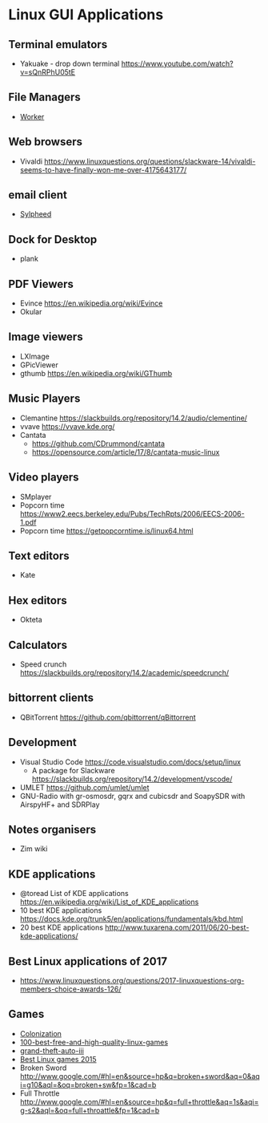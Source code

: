# Linux GUI Applications

## Terminal emulators
* Yakuake - drop down terminal  <https://www.youtube.com/watch?v=sQnRPhU05tE>

## File Managers
* [Worker](http://www.boomerangsworld.de/cms/worker/index.html)

## Web browsers
* Vivaldi           <https://www.linuxquestions.org/questions/slackware-14/vivaldi-seems-to-have-finally-won-me-over-4175643177/>

## email client
* [Sylpheed](https://sylpheed.sraoss.jp/en/)

## Dock for Desktop
* plank

## PDF Viewers
* Evince <https://en.wikipedia.org/wiki/Evince>
* Okular

## Image viewers
* LXImage
* GPicViewer
* gthumb <https://en.wikipedia.org/wiki/GThumb>


## Music Players
* Clemantine    <https://slackbuilds.org/repository/14.2/audio/clementine/>
* vvave         <https://vvave.kde.org/>
* Cantata 
    * <https://github.com/CDrummond/cantata>
    * <https://opensource.com/article/17/8/cantata-music-linux>

## Video players
* SMplayer
* Popcorn time  <https://www2.eecs.berkeley.edu/Pubs/TechRpts/2006/EECS-2006-1.pdf>
* Popcorn time  <https://getpopcorntime.is/linux64.html>

## Text editors
* Kate

## Hex editors
* Okteta

## Calculators
* Speed crunch <https://slackbuilds.org/repository/14.2/academic/speedcrunch/>

## bittorrent clients
* QBitTorrent   <https://github.com/qbittorrent/qBittorrent>

## Development
* Visual Studio Code    <https://code.visualstudio.com/docs/setup/linux>
  * A package for Slackware <https://slackbuilds.org/repository/14.2/development/vscode/>
* UMLET <https://github.com/umlet/umlet>
* GNU-Radio with gr-osmosdr, gqrx and cubicsdr and SoapySDR with AirspyHF+ and SDRPlay

## Notes organisers
* Zim wiki

## KDE applications
* @toread List of KDE applications  <https://en.wikipedia.org/wiki/List_of_KDE_applications>
* 10 best KDE applications          <https://docs.kde.org/trunk5/en/applications/fundamentals/kbd.html>
* 20 best KDE applications          <http://www.tuxarena.com/2011/06/20-best-kde-applications/>

## Best Linux applications of 2017
  * https://www.linuxquestions.org/questions/2017-linuxquestions-org-members-choice-awards-126/

## Games
* [Colonization ]( http://store.steampowered.com/app/327400/Sid_Meiers_Colonization_Classic/)
* [100-best-free-and-high-quality-linux-games ]( http://www.cahilig.net/2011/07/29/100-best-free-and-high-quality-linux-games)
* [grand-theft-auto-iii ]( https://lgdb.org/game/grand-theft-auto-iii)
* [Best Linux games 2015 ]( http://www.tecmint.com/best-linux-games-of-2015/)
* Broken Sword <http://www.google.com/#hl=en&source=hp&q=broken+sword&aq=0&aqi=g10&aql=&oq=broken+sw&fp=1&cad=b>
* Full Throttle <http://www.google.com/#hl=en&source=hp&q=full+throttle&aq=1s&aqi=g-s2&aql=&oq=full+throattle&fp=1&cad=b>


